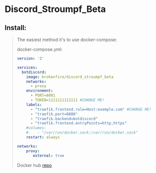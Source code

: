 # Discord_Stroumpf_Beta

## Install:

> The easiest method it's to use docker-compose:
> 
> docker-compose.yml:
> ```YAML
> version: '2'
> 
> services:
>   botdiscord:
>     image: brokenfire/discord_stroumpf_beta 
>     networks:
>       - proxy
>     environment:
>       - PORT=8081
>       - TOKEN=1111111111111 #CHANGE ME!
>     labels:
>       - "traefik.frontend.rule=Host:exemple.com" #CHANGE ME!
>       - "traefik.port=8080"
>       - "traefik.backend=botdiscord"
>       - "traefik.frontend.entryPoints=http,https"
>     #volumes:
>     #    - "/var/run/docker.sock:/var/run/docker.sock"
>     restart: always
> 
> networks:
>     proxy:
>        external: true 
> ```
> Docker hub [repo](https://hub.docker.com/r/brokenfire/discord_stroumpf_beta/)

